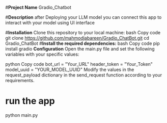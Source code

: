 #**Project Name**
Gradio_Chatbot

#**Description**
after Deploying your LLM model you can connect this app to interact with your model using UI interface

#**Installation**
Clone this repository to your local machine:
bash
Copy code
git clone https://github.com/mahmodjabareen/Gradio_ChatBot.git
cd Gradio_ChatBot
#**Install the required dependencies:**
bash
Copy code
pip install gradio
**Configuration**
Open the main.py file and set the following variables with your specific values:

python
Copy code
bot_url = "Your_URL"
header_token = "Your_Token"
model_uuid = "YOUR_MODEL_UUID"
Modify the values in the request_payload dictionary in the send_request function according to your requirements.
# **run the app**
python main.py
